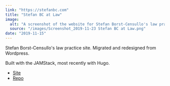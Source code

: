 ```yaml
---
link: "https://stefanbc.com"
title: "Stefan BC at Law"
image:
  alt: "A screenshot of the website for Stefan Borst-Censullo's law practice"
  source: "/images/Screenshot_2019-11-23 Stefan BC at Law.png"
date: "2019-11-15"
---
```


Stefan Borst-Censullo's law practice site. Migrated and redesigned from Wordpress.

Built with the JAMStack, most recently with Hugo.

- [Site](https://stefanbc.com)
- [Repo](https://github.com/laura-is-here/stefanbc-hugo)
